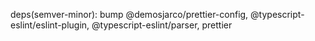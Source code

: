 deps(semver-minor): bump @demosjarco/prettier-config, @typescript-eslint/eslint-plugin, @typescript-eslint/parser, prettier
